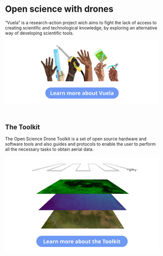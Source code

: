 # Open science with drones

“Vuela” is a research-action project wich aims to fight the lack of access to creating scientific and technological knowledge, by exploring an alternative way of developing scientific tools.

[![About Vuela](img/about_vuela.png)](en/about_vuela.md)

&nbsp;
## The Toolkit

The Open Science Drone Toolkit is a set of open source hardware and software tools and also guides and protocols to enable the user to perform all the necessary tasks to obtain aerial data.

[![Open Science Drone Toolkit](img/about_the_toolkit.png)](en/toolkit.md)

&nbsp;